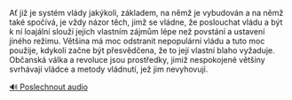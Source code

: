 
Ať již je systém vlády jakýkoli, základem, na němž je vybudován a na němž také spočívá, je vždy názor těch, jimž se vládne, že poslouchat vládu a být k ní loajální slouží jejich vlastním zájmům lépe než povstání a ustavení jiného režimu. Většina má moc odstranit nepopulární vládu a tuto moc použije, kdykoli začne být přesvědčena, že to její vlastní blaho vyžaduje. Občanská válka a revoluce jsou prostředky, jimiž nespokojené většiny svrhávají vládce a metody vládnutí, jež jim nevyhovují.

[🔊 Poslechnout audio](/data/7-paragraphs/audio/chapter_35/para_001-A-ji-je-systm-vldy-jakkoli-zkladem-na-nm.mp3)
